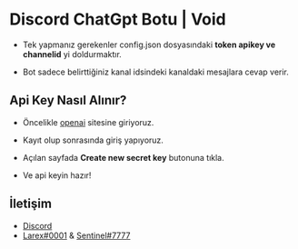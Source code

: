 # Discord ChatGpt Botu | Void

- Tek yapmanız gerekenler config.json dosyasındaki **token apikey ve channelid** yi doldurmaktır.

- Bot sadece belirttiğiniz kanal idsindeki kanaldaki mesajlara cevap verir.

## Api Key Nasıl Alınır?

-  Öncelikle [openai](https://platform.openai.com/account/api-keys "openai") sitesine giriyoruz.

- Kayıt olup sonrasında giriş yapıyoruz.

- Açılan sayfada **Create new secret key** butonuna tıkla.

- Ve api keyin hazır!

## İletişim

- [Discord]( https://discord.gg/dcbot "Void")
- [Larex#0001](http://discord.com/users/752910734748549161 "Larex#0001") & [Sentinel#7777](http://discord.com/users/690954493675700485 "Sentinel#0003")
